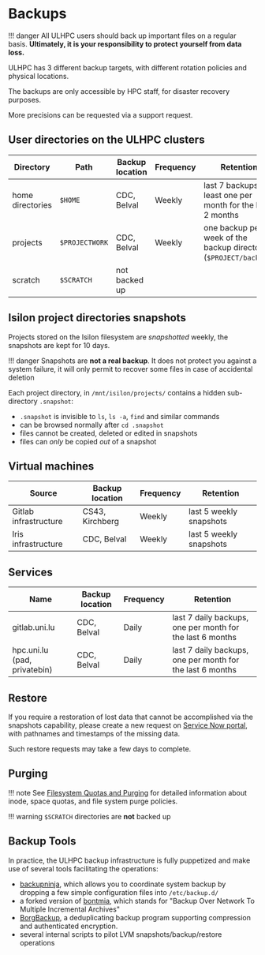 # Backups

!!! danger
	All ULHPC users should back up important files on
    a regular basis.  **Ultimately, it is your responsibility to
    protect yourself from data loss.**

ULHPC has 3 different backup targets, with different rotation policies and physical locations.

The backups are only accessible by HPC staff, for disaster recovery purposes.

More precisions can be requested via a support request.

## User directories on the ULHPC clusters

| Directory        | Path           | Backup location | Frequency | Retention                                                    |
|------------------|----------------|-----------------|-----------|--------------------------------------------------------------|
| home directories | `$HOME`        | CDC, Belval     | Weekly    | last 7 backups, at least one per month for the last 2 months |
| projects         | `$PROJECTWORK` | CDC, Belval     | Weekly    | one backup per week of the backup directory (`$PROJECT/backup/`) |
| scratch          | `$SCRATCH`     | not backed up   |           |                                                              |


## Isilon project directories snapshots

Projects stored on the Isilon filesystem are *snapshotted* weekly, the snapshots are kept for 10 days.

!!! danger
    Snapshots are **not a real backup**. It does not protect you against a system failure, it will only permit to recover some files in case of accidental deletion


Each project directory, in `/mnt/isilon/projects/` contains a hidden sub-directory `.snapshot`:

* `.snapshot` is invisible to `ls`, `ls -a`, `find` and similar
  commands
* can be browsed normally after `cd .snapshot`
* files cannot be created, deleted or edited in snapshots
* files can *only* be copied *out* of a snapshot


## Virtual machines

| Source                 | Backup location | Frequency | Retention                                          |
|------------------------|-----------------|-----------|----------------------------------------------------|
| Gitlab infrastructure  | CS43, Kirchberg | Weekly    | last 5 weekly snapshots                            |
| Iris infrastructure    | CDC, Belval     | Weekly    | last 5 weekly snapshots                            |


## Services

| Name                         | Backup location | Frequency | Retention                                                 |
|------------------------------|-----------------|-----------|-----------------------------------------------------------|
| gitlab.uni.lu                | CDC, Belval     | Daily     | last 7 daily backups, one per month for the last 6 months |
| hpc.uni.lu (pad, privatebin) | CDC, Belval     | Daily     | last 7 daily backups, one per month for the last 6 months |


## Restore

If you require a restoration of lost data that cannot be accomplished via the
snapshots capability, please create a new request on [Service Now portal](https://hpc.uni.lu/support),
with pathnames and timestamps of the missing data.

Such restore requests may take a few days to complete.

## Purging

!!! note
    See [Filesystem Quotas and Purging](../filesystems/quotas.md) for detailed information about inode,
    space quotas, and file system purge policies.

!!! warning
	`$SCRATCH` directories are **not** backed up


## Backup Tools

In practice, the ULHPC backup infrastructure is fully puppetized and make use of several tools facilitating the operations:

* [backupninja](https://0xacab.org/riseuplabs/backupninja), which allows you to coordinate system backup by dropping a few simple configuration files into `/etc/backup.d/`
* a forked version of [bontmia](https://github.com/hcartiaux/bontmia), which stands for "Backup Over Network To Multiple Incremental Archives"
* [BorgBackup](https://borgbackup.readthedocs.io/en/stable/), a deduplicating backup program supporting compression and authenticated encryption.
* several internal scripts to pilot LVM snapshots/backup/restore operations
